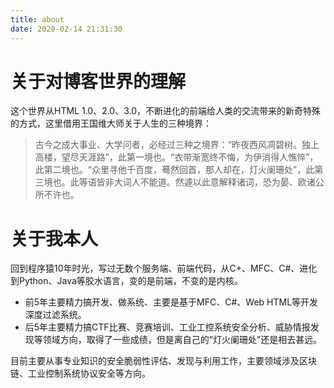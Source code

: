```yaml
---
title: about
date: 2020-02-14 21:31:30
---
```

# 关于对博客世界的理解

这个世界从HTML 1.0、2.0、3.0，不断进化的前端给人类的交流带来的新奇特殊的方式，这里借用王国维大师关于人生的三种境界：

> 古今之成大事业、大学问者，必经过三种之境界：“昨夜西风凋碧树。独上高楼，望尽天涯路”，此第一境也。“衣带渐宽终不悔，为伊消得人憔悴”，此第二境也。“众里寻他千百度，蓦然回首，那人却在，灯火阑珊处”，此第三境也。此等语皆非大词人不能道。然遽以此意解释诸词，恐为晏、欧诸公所不许也。



# 关于我本人


回到程序猿10年时光，写过无数个服务端、前端代码，从C+、MFC、C#、进化到Python、Java等胶水语言，变的是前端，不变的是内核。

- 前5年主要精力搞开发、做系统、主要是基于MFC、C#、Web HTML等开发深度过滤系统。
- 后5年主要精力搞CTF比赛、竞赛培训、工业工控系统安全分析、威胁情报发现等领域方向，取得了一些成绩，但是离自己的“灯火阑珊处”还是相去甚远。

目前主要从事专业知识的安全脆弱性评估、发现与利用工作，主要领域涉及区块链、工业控制系统协议安全等方向。

